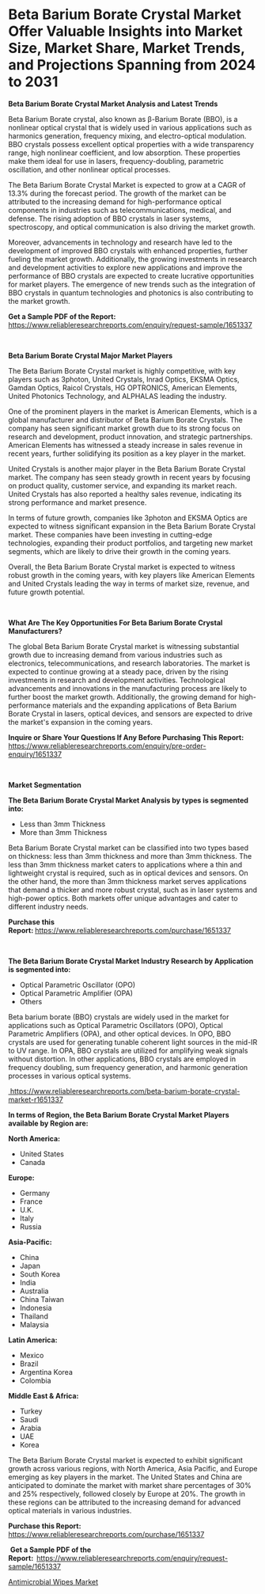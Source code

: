 <p><h1>Beta Barium Borate Crystal Market Offer Valuable Insights into Market Size, Market Share, Market Trends, and Projections Spanning from 2024 to 2031</h1></p><p><strong>Beta Barium Borate Crystal Market Analysis and Latest Trends</strong></p>
<p><p>Beta Barium Borate crystal, also known as β-Barium Borate (BBO), is a nonlinear optical crystal that is widely used in various applications such as harmonics generation, frequency mixing, and electro-optical modulation. BBO crystals possess excellent optical properties with a wide transparency range, high nonlinear coefficient, and low absorption. These properties make them ideal for use in lasers, frequency-doubling, parametric oscillation, and other nonlinear optical processes.</p><p>The Beta Barium Borate Crystal Market is expected to grow at a CAGR of 13.3% during the forecast period. The growth of the market can be attributed to the increasing demand for high-performance optical components in industries such as telecommunications, medical, and defense. The rising adoption of BBO crystals in laser systems, spectroscopy, and optical communication is also driving the market growth.</p><p>Moreover, advancements in technology and research have led to the development of improved BBO crystals with enhanced properties, further fueling the market growth. Additionally, the growing investments in research and development activities to explore new applications and improve the performance of BBO crystals are expected to create lucrative opportunities for market players. The emergence of new trends such as the integration of BBO crystals in quantum technologies and photonics is also contributing to the market growth.</p></p>
<p><strong>Get a Sample PDF of the Report:&nbsp;</strong> <a href="https://www.reliableresearchreports.com/enquiry/request-sample/1651337">https://www.reliableresearchreports.com/enquiry/request-sample/1651337</a></p>
<p>&nbsp;</p>
<p><strong>Beta Barium Borate Crystal Major Market Players</strong></p>
<p><p>The Beta Barium Borate Crystal market is highly competitive, with key players such as 3photon, United Crystals, Inrad Optics, EKSMA Optics, Gamdan Optics, Raicol Crystals, HG OPTRONICS, American Elements, United Photonics Technology, and ALPHALAS leading the industry.</p><p>One of the prominent players in the market is American Elements, which is a global manufacturer and distributor of Beta Barium Borate Crystals. The company has seen significant market growth due to its strong focus on research and development, product innovation, and strategic partnerships. American Elements has witnessed a steady increase in sales revenue in recent years, further solidifying its position as a key player in the market.</p><p>United Crystals is another major player in the Beta Barium Borate Crystal market. The company has seen steady growth in recent years by focusing on product quality, customer service, and expanding its market reach. United Crystals has also reported a healthy sales revenue, indicating its strong performance and market presence.</p><p>In terms of future growth, companies like 3photon and EKSMA Optics are expected to witness significant expansion in the Beta Barium Borate Crystal market. These companies have been investing in cutting-edge technologies, expanding their product portfolios, and targeting new market segments, which are likely to drive their growth in the coming years.</p><p>Overall, the Beta Barium Borate Crystal market is expected to witness robust growth in the coming years, with key players like American Elements and United Crystals leading the way in terms of market size, revenue, and future growth potential.</p></p>
<p>&nbsp;</p>
<p><strong>What Are The Key Opportunities For Beta Barium Borate Crystal Manufacturers?</strong></p>
<p><p>The global Beta Barium Borate Crystal market is witnessing substantial growth due to increasing demand from various industries such as electronics, telecommunications, and research laboratories. The market is expected to continue growing at a steady pace, driven by the rising investments in research and development activities. Technological advancements and innovations in the manufacturing process are likely to further boost the market growth. Additionally, the growing demand for high-performance materials and the expanding applications of Beta Barium Borate Crystal in lasers, optical devices, and sensors are expected to drive the market's expansion in the coming years.</p></p>
<p><strong>Inquire or Share Your Questions If Any Before Purchasing This Report:</strong> <a href="https://www.reliableresearchreports.com/enquiry/pre-order-enquiry/1651337">https://www.reliableresearchreports.com/enquiry/pre-order-enquiry/1651337</a></p>
<p>&nbsp;</p>
<p><strong>Market Segmentation</strong></p>
<p><strong>The Beta Barium Borate Crystal Market Analysis by types is segmented into:</strong></p>
<p><ul><li>Less than 3mm Thickness</li><li>More than 3mm Thickness</li></ul></p>
<p><p>Beta Barium Borate Crystal market can be classified into two types based on thickness: less than 3mm thickness and more than 3mm thickness. The less than 3mm thickness market caters to applications where a thin and lightweight crystal is required, such as in optical devices and sensors. On the other hand, the more than 3mm thickness market serves applications that demand a thicker and more robust crystal, such as in laser systems and high-power optics. Both markets offer unique advantages and cater to different industry needs.</p></p>
<p><strong>Purchase this Report:&nbsp;</strong><a href="https://www.reliableresearchreports.com/purchase/1651337">https://www.reliableresearchreports.com/purchase/1651337</a></p>
<p>&nbsp;</p>
<p><strong>The Beta Barium Borate Crystal Market Industry Research by Application is segmented into:</strong></p>
<p><ul><li>Optical Parametric Oscillator (OPO)</li><li>Optical Parametric Amplifier (OPA)</li><li>Others</li></ul></p>
<p><p>Beta barium borate (BBO) crystals are widely used in the market for applications such as Optical Parametric Oscillators (OPO), Optical Parametric Amplifiers (OPA), and other optical devices. In OPO, BBO crystals are used for generating tunable coherent light sources in the mid-IR to UV range. In OPA, BBO crystals are utilized for amplifying weak signals without distortion. In other applications, BBO crystals are employed in frequency doubling, sum frequency generation, and harmonic generation processes in various optical systems.</p></p>
<p><a href="https://www.reliableresearchreports.com/beta-barium-borate-crystal-market-r1651337">&nbsp;https://www.reliableresearchreports.com/beta-barium-borate-crystal-market-r1651337</a></p>
<p><strong>In terms of Region, the Beta Barium Borate Crystal Market Players available by Region are:</strong></p>
<p>
    <p> <strong> North America: </strong>
        <ul>
            <li>United States</li>
            <li>Canada</li>
        </ul>
        </p> 
    <p> <strong> Europe: </strong>
        <ul>
            <li>Germany</li>
            <li>France</li>
            <li>U.K.</li>
            <li>Italy</li>
            <li>Russia</li>
        </ul>
        </p> 
    <p> <strong> Asia-Pacific: </strong>
        <ul>
            <li>China</li>
            <li>Japan</li>
            <li>South Korea</li>
            <li>India</li>
            <li>Australia</li>
            <li>China Taiwan</li>
            <li>Indonesia</li>
            <li>Thailand</li>
            <li>Malaysia</li>
        </ul>
        </p> 
    <p> <strong> Latin America: </strong>
        <ul>
            <li>Mexico</li>
            <li>Brazil</li>
            <li>Argentina Korea</li>
            <li>Colombia</li>
        </ul>
        </p> 
    <p> <strong> Middle East & Africa: </strong>
        <ul>
            <li>Turkey</li>
            <li>Saudi</li>
            <li>Arabia</li>
            <li>UAE</li>
            <li>Korea</li>
        </ul>
    </p>
    </p>
<p><p>The Beta Barium Borate Crystal market is expected to exhibit significant growth across various regions, with North America, Asia Pacific, and Europe emerging as key players in the market. The United States and China are anticipated to dominate the market with market share percentages of 30% and 25% respectively, followed closely by Europe at 20%. The growth in these regions can be attributed to the increasing demand for advanced optical materials in various industries.</p></p>
<p><strong>Purchase this Report: </strong><a href="https://www.reliableresearchreports.com/purchase/1651337">https://www.reliableresearchreports.com/purchase/1651337</a></p>
<p>&nbsp;<strong>Get a Sample PDF of the Report:&nbsp;&nbsp;</strong><a href="https://www.reliableresearchreports.com/enquiry/request-sample/1651337">https://www.reliableresearchreports.com/enquiry/request-sample/1651337</a></p>
<p><strong></strong></p>
<p><p><a href="https://view.publitas.com/reportprime-1/insights-into-the-antimicrobial-wipes-industry-market-financial-status-market-size-and-revenue-analysis-up-to-2031/">Antimicrobial Wipes Market</a></p></p>